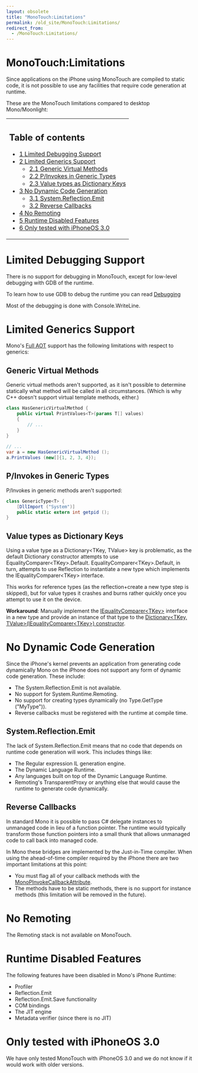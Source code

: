 ```yaml
---
layout: obsolete
title: "MonoTouch:Limitations"
permalink: /old_site/MonoTouch:Limitations/
redirect_from:
  - /MonoTouch:Limitations/
---
```


MonoTouch:Limitations
=====================

Since applications on the iPhone using MonoTouch are compiled to static code, it is not possible to use any facilities that require code generation at runtime.

These are the MonoTouch limitations compared to desktop Mono/Moonlight:

<table>
<col width="100%" />
<tbody>
<tr class="odd">
<td align="left"><h2>Table of contents</h2>
<ul>
<li><a href="#limited-debugging-support">1 Limited Debugging Support</a></li>
<li><a href="#limited-generics-support">2 Limited Generics Support</a>
<ul>
<li><a href="#generic-virtual-methods">2.1 Generic Virtual Methods</a></li>
<li><a href="#pinvokes-in-generic-types">2.2 P/Invokes in Generic Types</a></li>
<li><a href="#value-types-as-dictionary-keys">2.3 Value types as Dictionary Keys</a></li>
</ul></li>
<li><a href="#no-dynamic-code-generation">3 No Dynamic Code Generation</a>
<ul>
<li><a href="#systemreflectionemit">3.1 System.Reflection.Emit</a></li>
<li><a href="#reverse-callbacks">3.2 Reverse Callbacks</a></li>
</ul></li>
<li><a href="#no-remoting">4 No Remoting</a></li>
<li><a href="#runtime-disabled-features">5 Runtime Disabled Features</a></li>
<li><a href="#only-tested-with-iphoneos-30">6 Only tested with iPhoneOS 3.0</a></li>
</ul></td>
</tr>
</tbody>
</table>

Limited Debugging Support
=========================

There is no support for debugging in MonoTouch, except for low-level debugging with GDB of the runtime.

To learn how to use GDB to debug the runtime you can read [Debugging]({{site.github.url}}/old_site/Debugging "Debugging")

Most of the debugging is done with Console.WriteLine.

Limited Generics Support
========================

Mono's [Full AOT]({{site.github.url}}/old_site/AOT#full-aot "AOT") support has the following limitations with respect to generics:

Generic Virtual Methods
-----------------------

Generic virtual methods aren't supported, as it isn't possible to determine statically what method will be called in all circumstances. (Which is why C++ doesn't support virtual template methods, either.)

``` csharp
class HasGenericVirtualMethod {
    public virtual PrintValues<T>(params T[] values)
    {
        // ...
    }
}
 
// ...
var a = new HasGenericVirtualMethod ();
a.PrintValues (new[]{1, 2, 3, 4});
```

P/Invokes in Generic Types
--------------------------

P/Invokes in generic methods aren't supported:

``` csharp
class GenericType<T> {
    [DllImport ("System")]
    public static extern int getpid ();
}
```

Value types as Dictionary Keys
------------------------------

Using a value type as a Dictionary\<TKey, TValue\> key is problematic, as the default Dictionary constructor attempts to use EqualityComparer\<TKey\>.Default. EqualityComparer\<TKey\>.Default, in turn, attempts to use Reflection to instantiate a new type which implements the IEqualityComparer\<TKey\> interface.

This works for reference types (as the reflection+create a new type step is skipped), but for value types it crashes and burns rather quickly once you attempt to use it on the device.

**Workaround**: Manually implement the [IEqualityComparer\<TKey\>](http://www.go-mono.com/docs/index.aspx?link=T%3aSystem.Collections.Generic.IEqualityComparer%601) interface in a new type and provide an instance of that type to the [Dictionary\<TKey, TValue\>(IEqualityComparer\<TKey\>) constructor](http://www.go-mono.com/docs/monodoc.ashx?link=C%3aSystem.Collections.Generic.Dictionary%602(System.Collections.Generic.IEqualityComparer%7b%600%7d)).

No Dynamic Code Generation
==========================

Since the iPhone's kernel prevents an application from generating code dynamically Mono on the iPhone does not support any form of dynamic code generation. These include:

-   The System.Reflection.Emit is not available.
-   No support for System.Runtime.Remoting.
-   No support for creating types dynamically (no Type.GetType ("MyType")).
-   Reverse callbacks must be registered with the runtime at compile time.

System.Reflection.Emit
----------------------

The lack of System.Reflection.Emit means that no code that depends on runtime code generation will work. This includes things like:

-   The Regular expression IL generation engine.
-   The Dynamic Language Runtime.
-   Any languages built on top of the Dynamic Language Runtime.
-   Remoting's TransparentProxy or anything else that would cause the runtime to generate code dynamically.

Reverse Callbacks
-----------------

In standard Mono it is possible to pass C\# delegate instances to unmanaged code in lieu of a function pointer. The runtime would typically transform those function pointers into a small thunk that allows unmanaged code to call back into managed code.

In Mono these bridges are implemented by the Just-in-Time compiler. When using the ahead-of-time compiler required by the iPhone there are two important limitations at this point:

-   You must flag all of your callback methods with the [MonoPInvokeCallbackAttribute](http://go-mono.com/docs/monodoc.ashx?tlink=20@ecma%3a1%23MonoPInvokeCallbackAttribute%2f).
-   The methods have to be static methods, there is no support for instance methods (this limitation will be removed in the future).

No Remoting
===========

The Remoting stack is not available on MonoTouch.

Runtime Disabled Features
=========================

The following features have been disabled in Mono's iPhone Runtime:

-   Profiler
-   Reflection.Emit
-   Reflection.Emit.Save functionality
-   COM bindings
-   The JIT engine
-   Metadata verifier (since there is no JIT)

Only tested with iPhoneOS 3.0
=============================

We have only tested MonoTouch with iPhoneOS 3.0 and we do not know if it would work with older versions.

